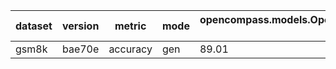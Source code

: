 | dataset | version | metric | mode | opencompass.models.OpenAISDK_opencompass_deepseek-chat |
|----- | ----- | ----- | ----- | -----|
| gsm8k | bae70e | accuracy | gen | 89.01 |
